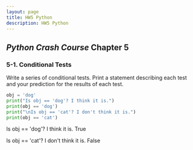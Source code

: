 ```yaml
---
layout: page
title: HW5 Python
description: HW5 Python
---
```


## _Python Crash Course_ Chapter 5


### 5-1. Conditional Tests
Write a series of conditional tests. Print a statement describing each test and your prediction for the results of each test. 


```python
obj = 'dog'
print("Is obj == 'dog'? I think it is.")
print(obj == 'dog')
print("\nIs obj == 'cat'? I don't think it is.")
print(obj == 'cat')

```
Is obj == 'dog'? I think it is.
True

Is obj == 'cat'? I don't think it is.
False
